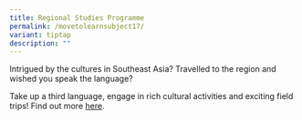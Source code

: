 ```yaml
---
title: Regional Studies Programme
permalink: /movetolearnsubject17/
variant: tiptap
description: ""
---
```

<p>Intrigued by the cultures in Southeast Asia? Travelled to the region and wished you speak the language?</p><p>Take up a third language, engage in rich cultural activities and exciting field trips! Find out more <a href="https://www.moe.gov.sg/education-in-sg/our-programmes/rsp-sec" rel="noopener noreferrer nofollow" target="_blank">here</a>.</p>